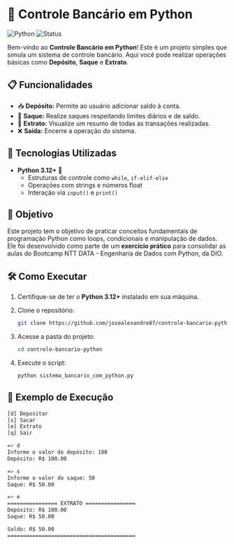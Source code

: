 # 🏦 Controle Bancário em Python

![Python](https://img.shields.io/badge/Python-3.12%2B-blue.svg) ![Status](https://img.shields.io/badge/Status-Completed-green)

Bem-vindo ao **Controle Bancário em Python**! Este é um projeto simples que simula um sistema de controle bancário. Aqui você pode realizar operações básicas como **Depósito**, **Saque** e **Extrato**.

## 📋 Funcionalidades

- 📥 **Depósito:** Permite ao usuário adicionar saldo à conta.
- 💸 **Saque:** Realize saques respeitando limites diários e de saldo.
- 📜 **Extrato:** Visualize um resumo de todas as transações realizadas.
- ❌ **Saída:** Encerre a operação do sistema.

## 🚀 Tecnologias Utilizadas

- **Python 3.12+** 🐍
  - Estruturas de controle como `while`, `if-elif-else`
  - Operações com strings e números float
  - Interação via `input()` e `print()`

## 🎯 Objetivo

Este projeto tem o objetivo de praticar conceitos fundamentais de programação Python como loops, condicionais e manipulação de dados. Ele foi desenvolvido como parte de um **exercício prático** para consolidar as aulas do Bootcamp NTT DATA - Engenharia de Dados com Python, da DIO.

## 🛠️ Como Executar

1. Certifique-se de ter o **Python 3.12+** instalado em sua máquina.

2. Clone o repositório:
    ```bash
    git clone https://github.com/josealexandre87/controle-bancario-python.git
    ```
3. Acesse a pasta do projeto:
    ```bash
    cd controle-bancario-python
    ```
4. Execute o script:
    ```bash
    python sistema_bancario_com_python.py
    ```

## 🎉 Exemplo de Execução

```bash
[d] Depositar
[s] Sacar
[e] Extrato
[q] Sair

=> d
Informe o valor do depósito: 100
Depósito: R$ 100.00

=> s
Informe o valor do saque: 50
Saque: R$ 50.00

=> e
================ EXTRATO ================
Depósito: R$ 100.00
Saque: R$ 50.00

Saldo: R$ 50.00
=========================================
